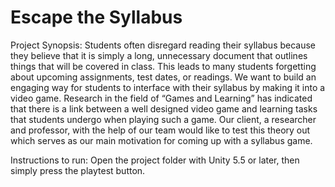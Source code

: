 # Escape the Syllabus

Project Synopsis:
Students often disregard reading their syllabus because they believe that it is simply a long, unnecessary document that outlines things that will be covered in class. This leads to many students forgetting about upcoming assignments, test dates, or readings. We want to build an engaging way for students to interface with their syllabus by making it into a video game. Research in the field of “Games and Learning” has indicated that there is a link between a well designed video game and learning tasks that students undergo when playing such a game. Our client, a researcher and professor, with the help of our team would like to test this theory out which serves as our main motivation for coming up with a syllabus game.

Instructions to run:
Open the project folder with Unity 5.5 or later, then simply press the playtest button.
